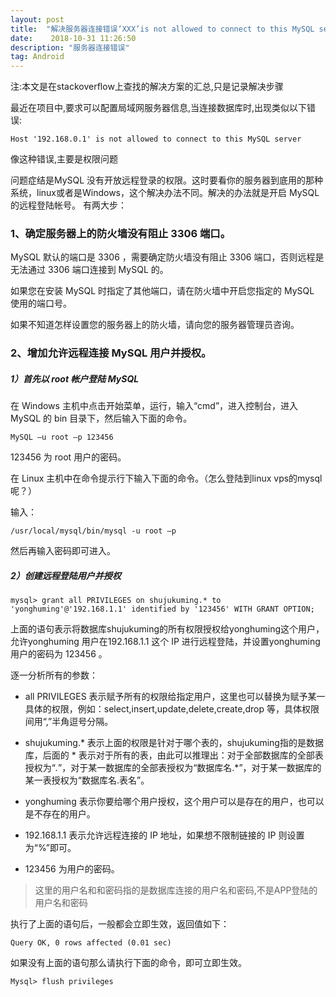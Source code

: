```yaml
---
layout: post
title:  "解决服务器连接错误‘XXX’is not allowed to connect to this MySQL server"
date:    2018-10-31 11:26:50  
description: "服务器连接错误"
tag: Android
---
```


注:本文是在stackoverflow上查找的解决方案的汇总,只是记录解决步骤

最近在项目中,要求可以配置局域网服务器信息,当连接数据库时,出现类似以下错误:

	Host '192.168.0.1' is not allowed to connect to this MySQL server

像这种错误,主要是权限问题

问题症结是MySQL 没有开放远程登录的权限。这时要看你的服务器到底用的那种系统，linux或者是Windows，这个解决办法不同。解决的办法就是开启 MySQL 的远程登陆帐号。
有两大步：

### 1、确定服务器上的防火墙没有阻止 3306 端口。

MySQL 默认的端口是 3306 ，需要确定防火墙没有阻止 3306 端口，否则远程是无法通过 3306 端口连接到 MySQL 的。

如果您在安装 MySQL 时指定了其他端口，请在防火墙中开启您指定的 MySQL 使用的端口号。

如果不知道怎样设置您的服务器上的防火墙，请向您的服务器管理员咨询。

### 2、增加允许远程连接 MySQL 用户并授权。

##### 1）首先以 root 帐户登陆 MySQL

在 Windows 主机中点击开始菜单，运行，输入“cmd”，进入控制台，进入MySQL 的 bin 目录下，然后输入下面的命令。

	MySQL –u root –p 123456

123456 为 root 用户的密码。

在 Linux 主机中在命令提示行下输入下面的命令。（怎么登陆到linux vps的mysql呢？）

输入：

	/usr/local/mysql/bin/mysql -u root –p

然后再输入密码即可进入。

##### 2）创建远程登陆用户并授权

	mysql> grant all PRIVILEGES on shujukuming.* to 'yonghuming'@'192.168.1.1' identified by '123456' WITH GRANT OPTION;

上面的语句表示将数据库shujukuming的所有权限授权给yonghuming这个用户，允许yonghuming 用户在192.168.1.1 这个 IP 进行远程登陆，并设置yonghuming 用户的密码为 123456 。



逐一分析所有的参数：

- all PRIVILEGES 表示赋予所有的权限给指定用户，这里也可以替换为赋予某一具体的权限，例如：select,insert,update,delete,create,drop 等，具体权限间用“,”半角逗号分隔。

- shujukuming.* 表示上面的权限是针对于哪个表的，shujukuming指的是数据库，后面的 * 表示对于所有的表，由此可以推理出：对于全部数据库的全部表授权为“*.*”，对于某一数据库的全部表授权为“数据库名.*”，对于某一数据库的某一表授权为“数据库名.表名”。

- yonghuming 表示你要给哪个用户授权，这个用户可以是存在的用户，也可以是不存在的用户。

- 192.168.1.1 表示允许远程连接的 IP 地址，如果想不限制链接的 IP 则设置为“%”即可。

- 123456 为用户的密码。

> 这里的用户名和和密码指的是数据库连接的用户名和密码,不是APP登陆的用户名和密码

执行了上面的语句后，一般都会立即生效，返回值如下：

	Query OK, 0 rows affected (0.01 sec)

如果没有上面的语句那么请执行下面的命令，即可立即生效。

	Mysql> flush privileges